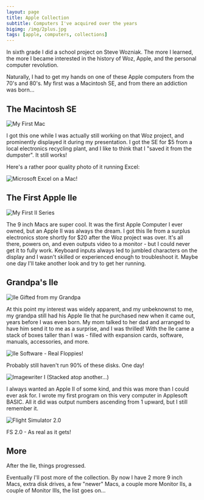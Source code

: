 ```yaml
---
layout: page
title: Apple Collection
subtitle: Computers I've acquired over the years
bigimg: /img/2plus.jpg
tags: [apple, computers, collections]
---
```


In sixth grade I did a school project on Steve Wozniak. The more I learned, the more I became interested in the history of Woz, Apple, and the personal computer revolution.

Naturally, I had to get my hands on one of these Apple computers from the 70's and 80's. My first was a Macintosh SE, and from there an addiction was born...


## The Macintosh SE

![My First Mac](img/macse1.jpg)

I got this one while I was actually still working on that Woz project, and prominently displayed it during my presentation. I got the SE for $5 from a local electronics recycling plant, and I like to think that I "saved it from the dumpster". It still works!

Here's a rather poor quality photo of it running Excel:

![Microsoft Excel on a Mac!](img/macexcel.jpg)

## The First Apple IIe

![My First II Series](img/first2e.jpg)

The 9 inch Macs are super cool. It was the first Apple Computer I ever owned, but an Apple II was always the dream. I got this IIe from a surplus electronics store shortly for $20 after the Woz project was over. It's all there, powers on, and even outputs video to a monitor - but I could never get it to fully work. Keyboard inputs always led to jumbled characters on the display and I wasn't skilled or experienced enough to troubleshoot it. Maybe one day I'll take another look and try to get her running.

## Grandpa's IIe

![IIe Gifted from my Grandpa](img/gpa2e2.jpg)

At this point my interest was widely apparent, and my unbeknownst to me, my grandpa still had his Apple IIe that he purchased new when it came out, years before I was even born. My mom talked to her dad and arranged to have him send it to me as a surprise, and I was thrilled! With the IIe came a stack of boxes taller than I was - filled with expansion cards, software, manuals, accessories, and more.

![IIe Software - Real Floppies!](img/2efloppies.jpg)

Probably still haven't run 90% of these disks. One day!

![Imagewriter I (Stacked atop another...)](img/imagewriters.jpg)

I always wanted an Apple II of some kind, and this was more than I could ever ask for. I wrote my first program on this very computer in Applesoft BASIC. All it did was output numbers ascending from 1 upward, but I still remember it.

![Flight Simulator 2.0](img/gpa2e.jpg)

FS 2.0 - As real as it gets!

## More

After the IIe, things progressed.

Eventually I'll post more of the collection. By now I have 2 more 9 inch Macs, extra disk drives, a few "newer" Macs, a couple more Monitor IIs, a couple of Monitor IIIs, the list goes on...
